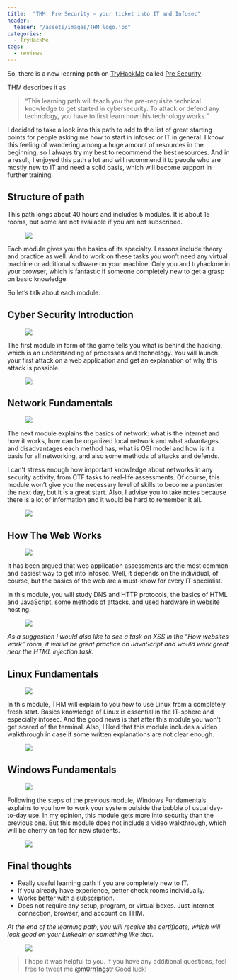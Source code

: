 ```yaml
---
title:  "THM: Pre Security – your ticket into IT and Infosec"
header:
  teaser: "/assets/images/THM_logo.jpg"
categories: 
  - TryHackMe
tags:
  - reviews
---
```


So, there is a new learning path on [TryHackMe](https://tryhackme.com) called [Pre Security](https://tryhackme.com/path/outline/presecurity)

THM describes it as 

> “This learning path will teach you the pre-requisite technical knowledge to get started in cybersecurity. To attack or defend any technology, you have to first learn how this technology works.”

I decided to take a look into this path to add to the list of great starting points for people asking me how to start in infosec or IT in general. I know this feeling of wandering among a huge amount of resources in the beginning, so I always try my best to recommend the best resources. And in a result, I enjoyed this path a lot and will recommend it to people who are mostly new to IT and need a solid basis, which will become support in further training.

## Structure of path

This path longs about 40 hours and includes 5 modules. It is about 15 rooms, but some are not available if you are not subscribed. 

<figure>
	<a href="/assets/images/PreSecurity/modules.png"><img src="/assets/images/PreSecurity/modules.png"></a>
</figure>

Each module gives you the basics of its specialty. Lessons include theory and practice as well. And to work on these tasks you won’t need any virtual machine or additional software on your machine. Only you and tryhackme in your browser, which is fantastic if someone completely new to get a grasp on basic knowledge. 

So let’s talk about each module.


## Cyber Security Introduction


<figure>
	<a href="/assets/images/PreSecurity/CyberSecurityIntroduction.png"><img src="/assets/images/PreSecurity/CyberSecurityIntroduction.png"></a>
</figure>

The first module in form of the game tells you what is behind the hacking, which is an understanding of processes and technology. You will launch your first attack on a web application and get an explanation of why this attack is possible.

<figure>
	<a href="/assets/images/PreSecurity/CyberSecurityIntroduction2.png"><img src="/assets/images/PreSecurity/CyberSecurityIntroduction2.png"></a>
</figure>


## Network Fundamentals

<figure>
	<a href="/assets/images/PreSecurity/NetworkFundamentals.png"><img src="/assets/images/PreSecurity/NetworkFundamentals.png"></a>
</figure>

The next module explains the basics of network: what is the internet and how it works, how can be organized local network and what advantages and disadvantages each method has, what is OSI model and how is it a basis for all networking, and also some methods of attacks and defends.

I can't stress enough how important knowledge about networks in any security activity, from CTF tasks to real-life assessments. Of course, this module won’t give you the necessary level of skills to become a pentester the next day, but it is a great start. Also, I advise you to take notes because there is a lot of information and it would be hard to remember it all. 


<figure>
	<a href="/assets/images/PreSecurity/NetworkFundamentals2.png"><img src="/assets/images/PreSecurity/NetworkFundamentals2.png"></a>
</figure>


## How The Web Works


<figure>
	<a href="/assets/images/PreSecurity/HowTheWebWorks.png"><img src="/assets/images/PreSecurity/HowTheWebWorks.png"></a>
</figure>

It has been argued that web application assessments are the most common and easiest way to get into infosec. Well, it depends on the individual, of course, but the basics of the web are a must-know for every IT specialist. 

In this module, you will study DNS and HTTP protocols, the basics of HTML and JavaScript, some methods of attacks, and used hardware in website hosting.

<figure>
	<a href="/assets/images/PreSecurity/HowTheWebWorks2.png"><img src="/assets/images/PreSecurity/HowTheWebWorks2.png"></a>
</figure>

*As a suggestion I would also like to see a task on XSS in the “How websites work” room, it would be great practice on JavaScript and would work great near the HTML injection task.*

## Linux Fundamentals

<figure>
	<a href="/assets/images/PreSecurity/LinuxFundamentals.png"><img src="/assets/images/PreSecurity/LinuxFundamentals.png"></a>
</figure>

In this module, THM will explain to you how to use Linux from a completely fresh start. Basics knowledge of Linux is essential in the IT-sphere and especially infosec. And the good news is that after this module you won’t get scared of the terminal. Also, I liked that this module includes a video walkthrough in case if some written explanations are not clear enough.

<figure>
	<a href="/assets/images/PreSecurity/LinuxFundamentals2.png"><img src="/assets/images/PreSecurity/LinuxFundamentals2.png"></a>
</figure>


## Windows Fundamentals

<figure>
	<a href="/assets/images/PreSecurity/WindowsFundamentals.png"><img src="/assets/images/PreSecurity/WindowsFundamentals.png"></a>
</figure>

Following the steps of the previous module, Windows Fundamentals explains to you how to work your system outside the bubble of usual day-to-day use. In my opinion, this module gets more into security than the previous one. But this module does not include a video walkthrough, which will be cherry on top for new students. 

<figure>
	<a href="/assets/images/PreSecurity/WindowsFundamentals2.png"><img src="/assets/images/PreSecurity/WindowsFundamentals2.png"></a>
</figure>

## Final thoughts

-	Really useful learning path if you are completely new to IT. 
-	If you already have experience, better check rooms individually. 
-	Works better with a subscription.
-	Does not require any setup, program, or virtual boxes. Just internet connection, browser, and account on THM.

*At the end of the learning path, you will receive the certificate, which will look good on your LinkedIn or something like that.*

<figure>
	<a href="/assets/images/PreSecurity/cert.png"><img src="/assets/images/PreSecurity/cert.png"></a>
</figure>

> I hope it was helpful to you. If you have any additional questions, feel free to tweet me [@m0rn1ngstr](https://twitter.com/m0rn1ngstr)
> Good luck!
